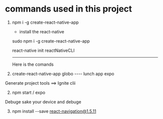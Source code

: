 # commands used in this project

1. npm i -g create-react-native-app

   - install the react-native

   sudo npm i -g create-react-native-app

   react-native init reactNativeCLI

   ***

   Here is the comands

1. create-react-native-app globo
   ---- lunch app expo

Generate project tools ==> Ignite clii

2. npm start  / expo 

Debuge
sake your device and debuge

3.  npm install --save react-navigation@1.5.11


